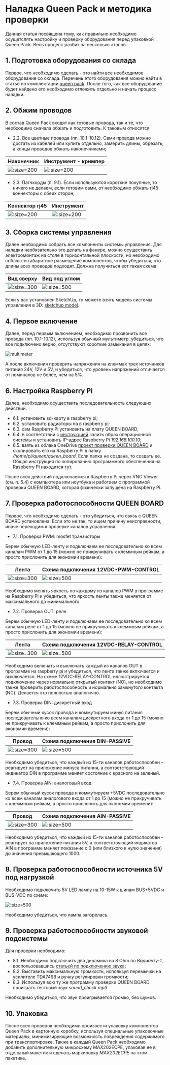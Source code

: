 # Наладка Queen Pack и методика проверки


Данная статья посвящена тому, как правильно необходимо осущетслять настройку и проверку оборудования перед упаковкой Queen Pack. Весь процесс разбит на несколько этапов.  


## 1. Подготовка оборудования со склада

Первое, что необходимо сделать - это найти все необходимое оборудование со склада. Перечень этого оборудования можно найти в статье по комплектации [queen pack](queen_pack). После того, как все оборудование будет найдено его необходимо отложить отдельно и начать процесс наладки.  


## 2. Обжим проводов

В состав Queen Pack входят как готовые провода, так и те, что необходимо сначала обжать и подготовить. К таковым относятся:  
- 2.2. Все цветные провода (пп. 10.1-10.12). Сами провода можно достать из кабелей или купить отдельно, замерить длины, обрезать, а концы проводов обжать наконечниками;

| Наконечник                                      | Инструмент - кримпер                          |
|-------------------------------------------------|-----------------------------------------------|
| ![](../assets/photo/cable_end.jpg ':size=200')  | ![](../assets/photo/crimper.jpg ':size=200')  |

- 2.3. Патчкорды (п. 9.1). Если используются короткие покупные, то ничего не делаем, если готовим сами, от необходимо обжать rj45 коннекторы с обеих сторон;

| Коннектор rj45                            | Инструмент                                    |
|-------------------------------------------|-----------------------------------------------|
| ![](../assets/photo/rj45.jpg ':size=200') | ![](../assets/photo/rj45tool.jpg ':size=200') |


## 3. Сборка системы управления

Далее необходимо собрать все компоненты системы управления. Для наладки необязательно это делать на фанере, можно осуществить электромонтаж на столе в горизонтальной плоскости, но необходимо соблюсти габаритное размещение компонентов, чтобы убедиться, что длины всех проводов подходят. Должна получиться вот такая схема:  

| Вид сверху                                            | Вид под углом                                           |
|-------------------------------------------------------|---------------------------------------------------------|
| ![](../assets/layout/QUEEN-VIEW-FROM-ABOVE2.png ':size=300') | ![](../assets/layout/QUEEN-3D-VIEW2.png ':size=500')   |

Если у вас установлен SketchUp, то можете взять модель системы управления в 3D: [sketchup model](https://1drv.ms/u/s!Am_hkdn5bouS1G9334yBP5ogC4-f).

## 4. Первое включение

Далее, перед первым включением, необходимо прозвонить все провода (пп. 10.1-10.12), используя обычный мультиметр, убедиться, что все подключено верно, отсутствуют короткие замыкания в цепях:  

![multimeter](../assets/photo/multimeter_1.jpg ':size=100')

А после включения проверить напряжения на клеммах трех источников питания 24V, 12V и 5V, и убедиться, что уровень напряжений отличается от номиналов не более, чем на 5%.  

## 6. Настройка Raspberry Pi

Далее, необходимо осуществить последовательность следующих действий:  

- 6.1. установить sd-карту в raspberry pi;  
- 6.2. установить радиаторы на в raspberry pi;  
- 6.3. сам Raspberry Pi установить на плату QUEEN BOARD;
- 6.4. в соответствии с [инструкцией](rpi_image_upload) залить образ операционной системы и установить IP-адрес Raspberry Pi _192.168.100.10_;  
- 6.5. взять из облака OneDrive [проект проверки QUEEN BOARD](https://1drv.ms/f/s!Am_hkdn5bouSgRRfeMmSvNRvym_y) и скопировать его на Raspberry Pi в папку _/home/pi/queen/queen\_board_. Если папка не создана, то создать её. Общая инструкция по копированию программного обеспечения на Raspberry Pi находится [тут](rpi_soft_install).  

После всех действий подключаемся к Raspberry Pi через VNC Viewer (см. п. 5.4) с компьютера или ноутбука и работаем с программой проверки QUEEN BOARD, которая физически запущена на Raspberry Pi.  

## 7. Проверка работоспособности QUEEN BOARD

Первое, что необходимо сделать - это убедиться, что связь с QUEEN BOARD установлена. Если это не так, то ищем причину неисправности, иначе переходим к проверке каналов управления.

- 7.1. Проверка PWM: mosfet транзисторы

Берем обычную LED-ленту и подключаем ее последовательно ко всем каналам PWM от 1 до 15 (можно не прикручивать к клеммным рейкам, а просто прислонить для экономии времени):  

| Лента                                                  | Схема подключения 12VDC-PWM-CONTROL                     |
|--------------------------------------------------------|---------------------------------------------------------|
| ![](../assets/photo/white_led_strip-1.jpg ':size=300') | ![](../assets/layout/12VDC-PWM-CONTROL2.png ':size=500') |

Необходимо менять яркость по каждому из каналов PWM в программе на Raspberry Pi и убедиться, что яркость ленты также меняется от максимального до минимального.  

- 7.2. Проверка OUT: реле

Берем обычную LED-ленту и подключаем ее последовательно ко всем каналам реле от 1 до 15 (можно не прикручивать к клеммным рейкам, а просто прислонить для экономии времени):  

| Лента                                                  | Схема подключения 12VDC-RELAY-CONTROL                     |
|--------------------------------------------------------|-----------------------------------------------------------|
| ![](../assets/photo/white_led_strip-1.jpg ':size=300') | ![](../assets/layout/12VDC-RELAY-CONTROL2.png ':size=500') |

Необходимо включать и выключать каждый из каналов OUT в программе на raspberry pi и убедиться, что лента также включается и выключается. На схеме 12VDC-RELAY-CONTROL иллюстрируется подключение через нормально открытый контакт (NO), но необходимо также проверить работоспособность и нормально замкнутого контакта (NC). Делается это полностью аналогично.  


- 7.3. Проверка DIN: дискретный вход

Берем обычный кусок провода и коммутируем минус питания последовательно ко всем каналам дискретного входа от 1 до 15 (можно не прикручивать к клеммным рейкам, а просто прислонить для экономии времени):  

| Провод                                             | Схема подключения DIN-PASSIVE                     |
|----------------------------------------------------|---------------------------------------------------|
| ![](../assets/photo/colorwires_mm.jpg ':size=300') | ![](../assets/layout/DIN-ADIN-PASSIVE2.png ':size=500') |

Необходимо убедиться, что каждый из 15-ти каналов работоспособен - реагирует на приложение минуса питания, а соответствующий индикатор DIN в программе меняет состояние с красного на зеленый.  

- 7.4. Проверка AIN: аналоговый вход

Берем обычный кусок провода и коммутируем +5VDC последовательно ко всем каналам аналогового входа от 1 до 15 (можно не прикручивать к клеммным рейкам, а просто прислонить для экономии времени):  

| Провод                                             | Схема подключения AIN-PASSIVE                     |
|----------------------------------------------------|---------------------------------------------------|
| ![](../assets/photo/colorwires_mm.jpg ':size=300') | ![](../assets/layout/DIN-ADIN-PASSIVE2.png ':size=500') |

Необходимо убедиться, что каждый из 15-ти каналов работоспособен - реагирует на приложение питания 5V, а соответствующий индикатор AIN в программе меняет показание с 0 (или близкого к нулю значения) до значения превышающего 1000.

## 8. Проверка работоспособности источника 5V под нагрузкой

Необходимо подключить 5V LED лампу на 10-15W к шинам BUS+5VDC и BUS-VDC по схеме:  

![](../assets/layout/5VDC-POWER-SUPPLY2.png ':size=500')

Необходимо убедиться, что лампа загорелась. 

## 9. Проверка работоспособности звуковой подсистемы

Для проверки необходимо:

- 8.1. Необходимо подключить два динамика на 8 Ohm по _Варианту-1_, воспользовавшись [статьей по подключению звука](hw_plug_sound);  
- 8.2. Выставить максимальную громкость, используя перемычки на усилителе TDA7498 и ручку регулировки громкости;  
- 8.3. Используя всю ту же программу проверки QUEEN BOARD проиграть тестовый звук _sound\_check.mp3_.  

Необходимо убедиться, что звук проигрывается громко, без шумов.

## 10. Упаковка

После всех проверок необходимо произвести упаковку компонентов Queen Pack в картонную коробку, используя специальные упаковочные материалы, минимизирующие возможность повреждения содержимого при транспортировке. Также в каждый Queen Pack необходимо добавить дополнительную микросхему MAX202ECPE, упаковав ее в отдельный макетик и сделать маркировку _MAX202ECPE_ на этом пакетике.  






